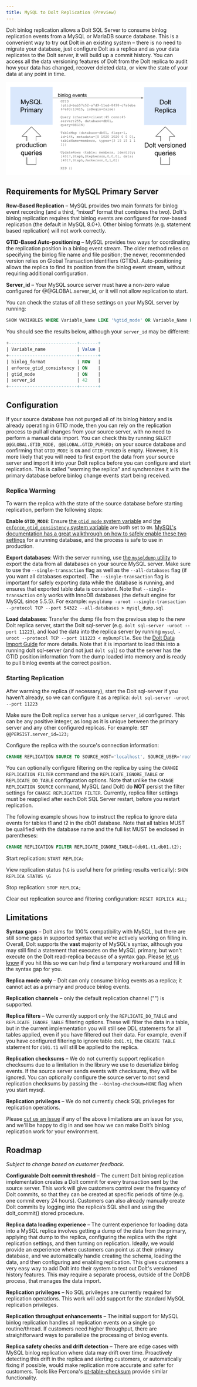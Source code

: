 ```yaml
---
title: MySQL to Dolt Replication (Preview)
---
```


Dolt binlog replication allows a Dolt SQL Server to consume binlog replication events from a MySQL or MariaDB source database. This is a convenient way to try out Dolt in an existing system – there is no need to migrate your database, just configure Dolt as a replica and as your data replicates to the Dolt server, it will build up a commit history. You can access all the data versioning features of Dolt from the Dolt replica to audit how your data has changed, recover deleted data, or view the state of your data at any point in time.

![Binlog replication](../.gitbook/assets/dolt-binlog-replication.png)


## Requirements for MySQL Primary Server

**Row-Based Replication** – MySQL provides two main formats for binlog event recording (and a third, “mixed” format that combines the two). Dolt's binlog replication requires that binlog events are configured for row-based replication (the default in MySQL 8.0+). Other binlog formats (e.g. statement based replication) will not work correctly.

**GTID-Based Auto-positioning** – MySQL provides two ways for coordinating the replication position in a binlog event stream. The older method relies on specifying the binlog file name and file position; the newer, recommended version relies on Global Transaction Identifiers (GTIDs). Auto-positioning allows the replica to find its position from the binlog event stream, without requiring additional configuration.

**Server_id** – Your MySQL source server must have a non-zero value configured for @@GLOBAL.server_id, or it will not allow replication to start.

You can check the status of all these settings on your MySQL server by running:
```sql
SHOW VARIABLES WHERE Variable_Name LIKE '%gtid_mode' OR Variable_Name LIKE '%enforce_gtid_consistency' OR Variable_Name LIKE '%binlog_format' OR Variable_Name LIKE 'server_id';
```

You should see the results below, although your `server_id` may be different:
```sql
+--------------------------+-------+
| Variable_name            | Value |
+--------------------------+-------+
| binlog_format            | ROW   |
| enforce_gtid_consistency | ON    |
| gtid_mode                | ON    |
| server_id                | 42    |
+--------------------------+-------+
```


## Configuration

If your source database has not purged all of its binlog history and is already operating in GTID mode, then you can rely on the replication process to pull all changes from your source server, with no need to perform a manual data import. You can check this by running
`SELECT @@GLOBAL.GTID_MODE, @@GLOBAL.GTID_PURGED;` on your source database and confirming that `GTID_MODE` is `ON` and `GTID_PURGED` is empty.
However, it is more likely that you will need to first export the data from your source server and import it into your Dolt replica before you can configure and start replication. This is called "warming the replica" and synchronizes it with the primary database before binlog change events start being received.

### Replica Warming
To warm the replica with the state of the source database before starting replication, perform the following steps:

**Enable `GTID_MODE`**: Ensure [the `gtid_mode` system variable](https://dev.mysql.com/doc/refman/5.7/en/replication-options-gtids.html#sysvar_gtid_mode) and [the `enforce_gtid_consistency` system variable](https://dev.mysql.com/doc/refman/8.0/en/replication-options-gtids.html#sysvar_enforce_gtid_consistency) are both set to `ON`. [MySQL's documentation has a great walkthrough on how to safely enable these two settings](https://dev.mysql.com/doc/refman/8.0/en/replication-mode-change-online-enable-gtids.html) for a running database, and the process is safe to use in production.

**Export databases**: With the server running, use [the `mysqldump` utility](https://dev.mysql.com/doc/refman/8.0/en/mysqldump.html) to export the data from all databases on your source MySQL server. Make sure to use the `--single-transaction` flag as well as the `--all-databases` flag (if you want all databases exported). The `--single-transaction` flag is important for safely exporting data while the database is running, and ensures that exported table data is consistent. Note that `--single-transaction` only works with InnoDB databases (the default engine for MySQL since 5.5.5). For example: `mysqldump -uroot --single-transaction --protocol TCP --port 54322 --all-databases > mysql_dump.sql`

**Load databases**: Transfer the dump file from the previous step to the new Dolt replica server, start the Dolt sql-server (e.g. `dolt sql-server -uroot --port 11223`), and load the data into the replica server by running `mysql -uroot --protocol TCP --port 111223 < myDumpFile`. See the [Dolt Data Import Guide](https://docs.dolthub.com/guides/import#mysql-databases) for more details. Note that it is important to load this into a running dolt sql-server (and not just `dolt sql`) so that the server has the GTID position information from the dump loaded into memory and is ready to pull binlog events at the correct position.

### Starting Replication
After warming the replica (if necessary), start the Dolt sql-server if you haven’t already, so we can configure it as a replica: `dolt sql-server -uroot --port 11223`

Make sure the Dolt replica server has a unique `server_id` configured. This can be any positive integer, as long as it is unique between the primary server and any other configured replicas. For example: `SET @@PERSIST.server_id=123;`

Configure the replica with the source's connection information:
```sql
CHANGE REPLICATION SOURCE TO SOURCE_HOST='localhost', SOURCE_USER='root', SOURCE_PASSWORD='', SOURCE_PORT=3306;
```

You can optionally configure filtering on the replica by using the `CHANGE REPLICATION FILTER` command and the `REPLICATE_IGNORE_TABLE` or `REPLICATE_DO_TABLE` configuration options. Note that unlike the `CHANGE REPLICATION SOURCE` command, MySQL (and Dolt) do **NOT** persist the filter settings for `CHANGE REPLICATION FILTER`. Currently, replica filter settings must be reapplied after each Dolt SQL Server restart, before you restart replication.

The following example shows how to instruct the replica to ignore data events for tables t1 and t2 in the db01 database. Note that all tables MUST be qualified with the database name and the full list MUST be enclosed in parentheses:
```sql
CHANGE REPLICATION FILTER REPLICATE_IGNORE_TABLE=(db01.t1,db01.t2);
```

Start replication: `START REPLICA;`

View replication status (`\G` is useful here for printing results vertically): `SHOW REPLICA STATUS \G`

Stop replication: `STOP REPLICA;`

Clear out replication source and filtering configuration: `RESET REPLICA ALL;`


## Limitations

**Syntax gaps** – Dolt aims for 100% compatibility with MySQL, but there are still some gaps in supported syntax that we're actively working on filling in. Overall, Dolt supports the **vast** majority of MySQL's syntax, although you may still find a statement that executes on the MySQL primary, but won't execute on the Dolt read-replica because of a syntax gap. Please [let us know](https://github.com/dolthub/dolt/issues/new) if you hit this so we can help find a temporary workaround and fill in the syntax gap for you.    

**Replica mode only** – Dolt can only consume binlog events as a replica; it cannot act as a primary and produce binlog events.

**Replication channels** – only the default replication channel ("") is supported.

**Replica filters** – We currently support only the `REPLICATE_DO_TABLE` and `REPLICATE_IGNORE_TABLE` filtering options. These will filter the data in a table, but in the current implementation you will still see DDL statements for all tables applied, even if you have filtered out their data. For example, even if you have configured filtering to ignore table `db01.t1`, the `CREATE TABLE` statement for `db01.t1` will still be applied to the replica.

**Replication checksums** – We do not currently support replication checksums due to a limitation in the library we use to deserialize binlog events. If the source server sends events with checksums, they will be ignored. You can optionally configure the source server to not send replication checksums by passing the `--binlog-checksum=NONE` flag when you start mysql.

**Replication privileges** – We do not currently check SQL privileges for replication operations.

Please [cut us an issue](https://github.com/dolthub/dolt/issues/new) if any of the above limitations are an issue for you, and we'll be happy to dig in and see how we can make Dolt’s binlog replication work for your environment.


## Roadmap
_Subject to change based on customer feedback._

**Configurable Dolt commit threshold** – The current Dolt binlog replication implementation creates a Dolt commit for every transaction sent by the source server. This work will give customers control over the frequency of Dolt commits, so that they can be created at specific periods of time (e.g. one commit every 24 hours). Customers can also already manually create Dolt commits by logging into the replica’s SQL shell and using the dolt_commit() stored procedure.

**Replica data loading experience** – The current experience for loading data into a MySQL replica involves getting a dump of the data from the primary, applying that dump to the replica, configuring the replica with the right replication settings, and then turning on replication. Ideally, we would provide an experience where customers can point us at their primary database, and we automatically handle creating the schema, loading the data, and then configuring and enabling replication. This gives customers a very easy way to add Dolt into their system to test out Dolt's versioned history features. This may require a separate process, outside of the DoltDB process, that manages the data import.

**Replication privileges** – No SQL privileges are currently required for replication operations. This work will add support for the standard MySQL replication privileges.

**Replication throughput enhancements** – The initial support for MySQL binlog replication handles all replication events on a single go routine/thread. If customers need higher throughput, there are straightforward ways to parallelize the processing of binlog events.

**Replica safety checks and drift detection** – There are edge cases with MySQL binlog replication where data may drift over time. Proactively detecting this drift in the replica and alerting customers, or automatically fixing if possible, would make replication more accurate and safer for customers. Tools like Percona's [pt-table-checksum](https://docs.percona.com/percona-toolkit/pt-table-checksum.html) provide similar functionality. 
